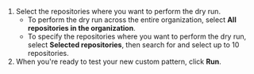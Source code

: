 1. Select the repositories where you want to perform the dry run.
   * To perform the dry run across the entire organization, select **All repositories in the organization**.
   * To specify the repositories where you want to perform the dry run, select **Selected repositories**, then search for and select up to 10 repositories.
1. When you're ready to test your new custom pattern, click **Run**.
